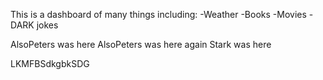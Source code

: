 This is a dashboard of many things including:
-Weather
-Books
-Movies
-DARK jokes

AlsoPeters was here
AlsoPeters was here again
Stark was here

LKMFBSdkgbkSDG
